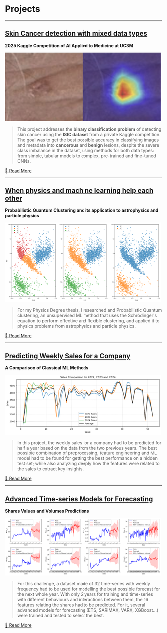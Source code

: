# Projects



---

## [Skin Cancer detection with mixed data types](/skin_cancer_kaggle)
**2025 Kaggle Competition of AI Applied to Medicine at UC3M**

<a href="/skin_cancer_kaggle">
  <img src="images/grad_cam.png" alt="Quantum Clustering Result" width="500"/>
</a>

> This project addresses the **binary classification problem** of detecting skin cancer using the **ISIC dataset** from a private Kaggle competition. The goal was to get the best possible accuracy in classifying images and metadata into **cancerous** and **benign** lesions, despite the severe class imbalance in the dataset, using methods for both data types: from simple, tabular models to complex, pre-trained and fine-tuned CNNs.

[📄 Read More](/skin_cancer_kaggle)

---

## [When physics and machine learning help each other](/quantum_clustering)
**Probabilistic Quantum Clustering and its application to astrophysics and particle physics**

<a href="/quantum_clustering">
  <img src="images/hr_pqc.png" alt="Quantum Clustering Result" width="500"/>
</a>

> For my Physics Degree thesis, I researched and Probabilistic Quantum clustering, an unsupervised ML method that uses the Schrödinger's equation to perform effective and flexible clustering, and applied it to physics problems from astrophysics and particle physics.

[📄 Read More](/quantum_clustering)

---

## [Predicting Weekly Sales for a Company](/sales_prediction)
**A Comparison of Classical ML Methods**

<a href="/sales_prediction">
  <img src="images/sales_comparison.png" alt="Sales Comparison between Years" width="500"/>
</a>

> In this project, the weekly sales for a company had to be predicted for half a year based on the data from the two previous years. The best possible combination of preprocessing, feature engineering and ML model had to be found for getting the best performance on a hidden test set; while also analyzing deeply how the features were related to the sales to extract key insights.

[📄 Read More](/sales_prediction)

---

## [Advanced Time-series Models for Forecasting](/shares_time_series)
**Shares Values and Volumes Predictions**

<a href="/shares_time_series">
  <img src="images/shares_ts_example.png" alt="Example of Share Features Forecasts" width="500"/>
</a>

> For this challenge, a dataset made of 32 time-series with weekly frequency had to be used for modelling the best possible forecast for the next whole year. With only 2 years for training and time-series with different behaviours and interactions between them, the 16 features relating the shares had to be predicted. For it, several advanced models for forecasting (ETS, SARIMAX, VARX, XGBoost...) were trained and tested to select the best.

[📄 Read More](/shares_time_series)
